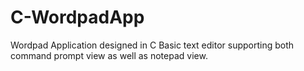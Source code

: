 C-WordpadApp
============

Wordpad Application designed in C
Basic text editor supporting both command prompt view as well as notepad view.
